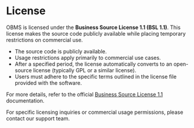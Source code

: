 # License

OBMS is licensed under the **Business Source License 1.1 (BSL 1.1)**. This license makes the source code publicly available while placing temporary restrictions on commercial use.

- The source code is publicly available.
- Usage restrictions apply primarily to commercial use cases.
- After a specified period, the license automatically converts to an open-source license (typically GPL or a similar license).
- Users must adhere to the specific terms outlined in the license file provided with the software.

For more details, refer to the official [Business Source License 1.1](https://mariadb.com/bsl11/) documentation.

For specific licensing inquiries or commercial usage permissions, please contact our support team.